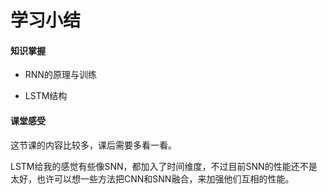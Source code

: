 # 学习小结

#### 知识掌握

- RNN的原理与训练

- LSTM结构

  

#### 课堂感受

这节课的内容比较多，课后需要多看一看。

LSTM给我的感觉有些像SNN，都加入了时间维度，不过目前SNN的性能还不是太好，也许可以想一些方法把CNN和SNN融合，来加强他们互相的性能。